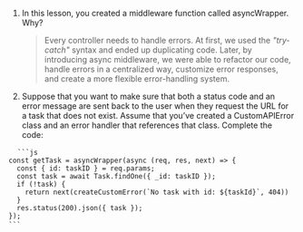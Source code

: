 1. In this lesson, you created a middleware function called asyncWrapper. Why?

   > Every controller needs to handle errors. At first, we used the _"try-catch"_ syntax and ended up duplicating code. Later, by introducing async middleware, we were able to refactor our code, handle errors in a centralized way, customize error responses, and create a more flexible error-handling system.

2. Suppose that you want to make sure that both a status code and an error message are sent back to the user when they request the URL for a task that does not exist. Assume that you’ve created a CustomAPIError class and an error handler that references that class. Complete the code:

<pre> <code> ```js 
const getTask = asyncWrapper(async (req, res, next) => {  
  const { id: taskID } = req.params;  
  const task = await Task.findOne({ _id: taskID });  
  if (!task) {  
    return next(createCustomError(`No task with id: ${taskId}`, 404))
  }  
  res.status(200).json({ task });  
});
``` </code> </pre>
